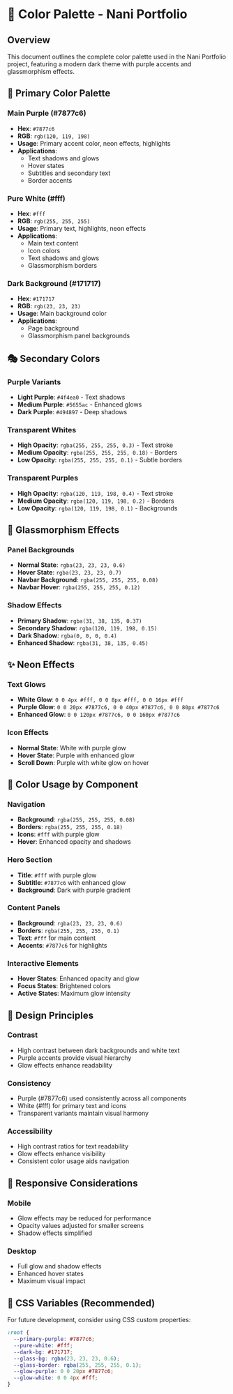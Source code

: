 # 🎨 Color Palette - Nani Portfolio

## Overview
This document outlines the complete color palette used in the Nani Portfolio project, featuring a modern dark theme with purple accents and glassmorphism effects.

## 🌟 Primary Color Palette

### Main Purple (#7877c6)
- **Hex**: `#7877c6`
- **RGB**: `rgb(120, 119, 198)`
- **Usage**: Primary accent color, neon effects, highlights
- **Applications**: 
  - Text shadows and glows
  - Hover states
  - Subtitles and secondary text
  - Border accents

### Pure White (#fff)
- **Hex**: `#fff`
- **RGB**: `rgb(255, 255, 255)`
- **Usage**: Primary text, highlights, neon effects
- **Applications**:
  - Main text content
  - Icon colors
  - Text shadows and glows
  - Glassmorphism borders

### Dark Background (#171717)
- **Hex**: `#171717`
- **RGB**: `rgb(23, 23, 23)`
- **Usage**: Main background color
- **Applications**:
  - Page background
  - Glassmorphism panel backgrounds

## 🎭 Secondary Colors

### Purple Variants
- **Light Purple**: `#4f4ea0` - Text shadows
- **Medium Purple**: `#5655ac` - Enhanced glows
- **Dark Purple**: `#494897` - Deep shadows

### Transparent Whites
- **High Opacity**: `rgba(255, 255, 255, 0.3)` - Text stroke
- **Medium Opacity**: `rgba(255, 255, 255, 0.18)` - Borders
- **Low Opacity**: `rgba(255, 255, 255, 0.1)` - Subtle borders

### Transparent Purples
- **High Opacity**: `rgba(120, 119, 198, 0.4)` - Text stroke
- **Medium Opacity**: `rgba(120, 119, 198, 0.2)` - Borders
- **Low Opacity**: `rgba(120, 119, 198, 0.1)` - Backgrounds

## 🌌 Glassmorphism Effects

### Panel Backgrounds
- **Normal State**: `rgba(23, 23, 23, 0.6)`
- **Hover State**: `rgba(23, 23, 23, 0.7)`
- **Navbar Background**: `rgba(255, 255, 255, 0.08)`
- **Navbar Hover**: `rgba(255, 255, 255, 0.12)`

### Shadow Effects
- **Primary Shadow**: `rgba(31, 38, 135, 0.37)`
- **Secondary Shadow**: `rgba(120, 119, 198, 0.15)`
- **Dark Shadow**: `rgba(0, 0, 0, 0.4)`
- **Enhanced Shadow**: `rgba(31, 38, 135, 0.45)`

## ✨ Neon Effects

### Text Glows
- **White Glow**: `0 0 4px #fff, 0 0 8px #fff, 0 0 16px #fff`
- **Purple Glow**: `0 0 20px #7877c6, 0 0 40px #7877c6, 0 0 80px #7877c6`
- **Enhanced Glow**: `0 0 120px #7877c6, 0 0 160px #7877c6`

### Icon Effects
- **Normal State**: White with purple glow
- **Hover State**: Purple with enhanced glow
- **Scroll Down**: Purple with white glow on hover

## 🎯 Color Usage by Component

### Navigation
- **Background**: `rgba(255, 255, 255, 0.08)`
- **Borders**: `rgba(255, 255, 255, 0.18)`
- **Icons**: `#fff` with purple glow
- **Hover**: Enhanced opacity and shadows

### Hero Section
- **Title**: `#fff` with purple glow
- **Subtitle**: `#7877c6` with enhanced glow
- **Background**: Dark with purple gradient

### Content Panels
- **Background**: `rgba(23, 23, 23, 0.6)`
- **Borders**: `rgba(255, 255, 255, 0.1)`
- **Text**: `#fff` for main content
- **Accents**: `#7877c6` for highlights

### Interactive Elements
- **Hover States**: Enhanced opacity and glow
- **Focus States**: Brightened colors
- **Active States**: Maximum glow intensity

## 🎨 Design Principles

### Contrast
- High contrast between dark backgrounds and white text
- Purple accents provide visual hierarchy
- Glow effects enhance readability

### Consistency
- Purple (#7877c6) used consistently across all components
- White (#fff) for primary text and icons
- Transparent variants maintain visual harmony

### Accessibility
- High contrast ratios for text readability
- Glow effects enhance visibility
- Consistent color usage aids navigation

## 📱 Responsive Considerations

### Mobile
- Glow effects may be reduced for performance
- Opacity values adjusted for smaller screens
- Shadow effects simplified

### Desktop
- Full glow and shadow effects
- Enhanced hover states
- Maximum visual impact

## 🔧 CSS Variables (Recommended)

For future development, consider using CSS custom properties:

```css
:root {
  --primary-purple: #7877c6;
  --pure-white: #fff;
  --dark-bg: #171717;
  --glass-bg: rgba(23, 23, 23, 0.6);
  --glass-border: rgba(255, 255, 255, 0.1);
  --glow-purple: 0 0 20px #7877c6;
  --glow-white: 0 0 4px #fff;
}
```